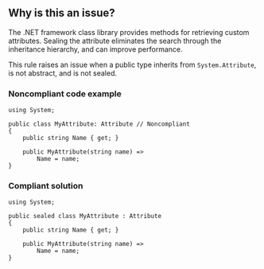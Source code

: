 ## Why is this an issue?

The .NET framework class library provides methods for retrieving custom attributes. Sealing the attribute eliminates the search through the
inheritance hierarchy, and can improve performance.

This rule raises an issue when a public type inherits from `System.Attribute`, is not abstract, and is not sealed.

### Noncompliant code example

    using System;
    
    public class MyAttribute: Attribute // Noncompliant
    {
        public string Name { get; }
    
        public MyAttribute(string name) =>
            Name = name;
    }

### Compliant solution

    using System;
    
    public sealed class MyAttribute : Attribute
    {
        public string Name { get; }
    
        public MyAttribute(string name) =>
            Name = name;
    }
